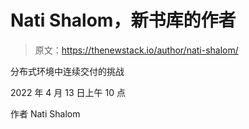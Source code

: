 # Nati Shalom，新书库的作者

> 原文：<https://thenewstack.io/author/nati-shalom/>

分布式环境中连续交付的挑战

2022 年 4 月 13 日上午 10 点

作者 Nati Shalom